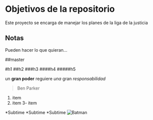 # Objetivos de la repositorio

Este proyecto se encarga de manejar los planes de la liga de la justicia


## Notas
Pueden hacer lo que quieran...

##master

#h1
##h2
###h3
####h4
#####h5

un **gran poder** reguiere _una_ gran *responsabilidad*
> Ben Parker

1. item
2. item 
3- item 

  *Subtime
  *Subtime
  *Subtime
![Batman](https://www.ordenadorpolitico.com/affleck-asegura-que-entregara-un-batman-mas-apegado-al-comic/)

